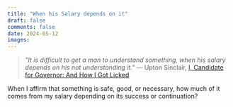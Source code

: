 ```yaml
---
title: "When his Salary depends on it"
draft: false
comments: false
date: 2024-05-12
images:
---
```


> *"It is difficult to get a man to understand something, when his salary depends on his not understanding it."*
— Upton Sinclair, [I, Candidate for Governor: And How I Got Licked](https://www.goodreads.com/book/show/262689.I_Candidate_for_Governor)

When I affirm that something is safe, good, or necessary, how much of it comes from my salary depending on its success or continuation?
